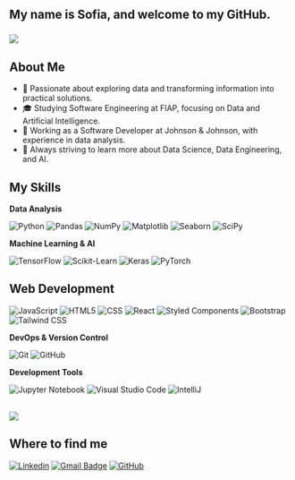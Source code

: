 <h2 align="left">My name is Sofia, and welcome to my GitHub.</h2>

###

![](https://komarev.com/ghpvc/?username=sofiasawczenko&color=006bed)

###

## About Me

- 🤔 Passionate about exploring data and transforming information into practical solutions.
- 🎓 Studying Software Engineering at FIAP, focusing on Data and Artificial Intelligence.
- 💼 Working as a Software Developer at Johnson & Johnson, with experience in data analysis.
- 🌱 Always striving to learn more about Data Science, Data Engineering, and AI.

## My Skills

**Data Analysis**

![Python](https://img.shields.io/badge/-Python-FFFFFF?style=flat&logo=python&logoColor=3776AB)
![Pandas](https://img.shields.io/badge/-Pandas-FFFFFF?style=flat&logo=pandas&logoColor=150458)
![NumPy](https://img.shields.io/badge/-NumPy-FFFFFF?style=flat&logo=numpy&logoColor=013243)
![Matplotlib](https://img.shields.io/badge/-Matplotlib-FFFFFF?style=flat&logo=matplotlib&logoColor=003366)
![Seaborn](https://img.shields.io/badge/-Seaborn-FFFFFF?style=flat&logo=seaborn&logoColor=2377B7)
![SciPy](https://img.shields.io/badge/-SciPy-FFFFFF?style=flat&logo=scipy&logoColor=8CA1AF)

**Machine Learning & AI**

![TensorFlow](https://img.shields.io/badge/-TensorFlow-FFFFFF?style=flat&logo=tensorflow&logoColor=FF6F00)
![Scikit-Learn](https://img.shields.io/badge/-Scikit--Learn-FFFFFF?style=flat&logo=scikit-learn&logoColor=F7931E)
![Keras](https://img.shields.io/badge/-Keras-FFFFFF?style=flat&logo=keras&logoColor=D00000)
![PyTorch](https://img.shields.io/badge/-PyTorch-FFFFFF?style=flat&logo=pytorch&logoColor=EE4C2C)

## Web Development

![JavaScript](https://img.shields.io/badge/-JavaScript-FFFFFF?style=flat&logo=javascript&logoColor=F7DF1E)
![HTML5](https://img.shields.io/badge/-HTML5-FFFFFF?style=flat&logo=HTML5&logoColor=E34F26)
![CSS](https://img.shields.io/badge/-CSS-FFFFFF?style=flat&logo=CSS3&logoColor=1572B6)
![React](https://img.shields.io/badge/-React-FFFFFF?style=flat&logo=react&logoColor=61DAFB)
![Styled Components](https://img.shields.io/badge/-Styled%20Components-FFFFFF?style=flat&logo=styled-components&logoColor=DB7093)
![Bootstrap](https://img.shields.io/badge/-Bootstrap-FFFFFF?style=flat&logo=bootstrap&logoColor=7952B3)
![Tailwind CSS](https://img.shields.io/badge/-Tailwind%20CSS-FFFFFF?style=flat&logo=tailwind-css&logoColor=38B2AC)

**DevOps & Version Control**

![Git](https://img.shields.io/badge/-Git-FFFFFF?style=flat&logo=git&logoColor=F05032)
![GitHub](https://img.shields.io/badge/-GitHub-FFFFFF?style=flat&logo=github&logoColor=181717)

**Development Tools**

![Jupyter Notebook](https://img.shields.io/badge/-Jupyter%20Notebook-FFFFFF?style=flat&logo=jupyter&logoColor=F37626)
![Visual Studio Code](https://img.shields.io/badge/-Visual%20Studio%20Code-FFFFFF?style=flat&logo=visual-studio-code&logoColor=007ACC)
![IntelliJ](https://img.shields.io/badge/-IntelliJ%20IDEA-FFFFFF?style=flat&logo=intellij-idea&logoColor=2C2255)

<br/>

<a href="https://github.com/sofiasawczenko" title="Sofia's Profile">
  <img src="https://github-readme-stats.vercel.app/api/top-langs/?username=sofiasawczenko&theme=light&hide_border=false&include_all_commits=true&count_private=true&layout=compact" />
</a>

## Where to find me

[![Linkedin](https://img.shields.io/badge/-sofiasawczenko-blue?style=flat-square&logo=Linkedin&logoColor=white&link=https://www.linkedin.com/in/sofia-sawczenko/)](https://www.linkedin.com/in/sofia-sawczenko/)
[![Gmail Badge](https://img.shields.io/badge/-sofiawko@gmail.com-006bed?style=flat-square&logo=Gmail&logoColor=white&link=mailto:sofiawko@gmail.com)](mailto:sofiawko@gmail.com)
[![GitHub](https://img.shields.io/github/followers/sofiasawczenko?label=follow&style=social)](https://github.com/sofiasawczenko)
